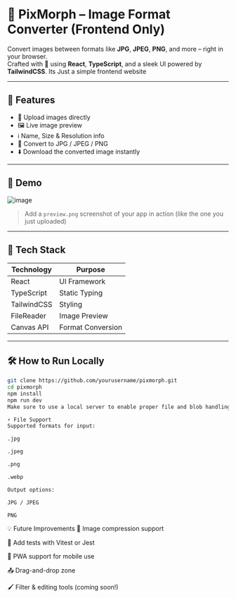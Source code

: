 # 🎨 PixMorph – Image Format Converter (Frontend Only)

Convert images between formats like **JPG**, **JPEG**, **PNG**, and more – right in your browser.  
Crafted with 💜 using **React**, **TypeScript**, and a sleek UI powered by **TailwindCSS**.
Its Just a simple frontend website

---

## 🚀 Features

- 📁 Upload images directly
- 🖼️ Live image preview
- ℹ️ Name, Size & Resolution info
- 🔄 Convert to JPG / JPEG / PNG
- ⬇️ Download the converted image instantly

---

## 📸 Demo

![image](https://github.com/user-attachments/assets/a899646b-ca99-4e21-9a47-0ecac6ed2098)


> Add a `preview.png` screenshot of your app in action (like the one you just uploaded)

---

## 🧱 Tech Stack

| Technology | Purpose         |
|------------|-----------------|
| React      | UI Framework    |
| TypeScript | Static Typing   |
| TailwindCSS| Styling         |
| FileReader | Image Preview   |
| Canvas API | Format Conversion |

---

## 🛠️ How to Run Locally

```bash
git clone https://github.com/yourusername/pixmorph.git
cd pixmorph
npm install
npm run dev
Make sure to use a local server to enable proper file and blob handling.

⚡ File Support
Supported formats for input:

.jpg

.jpeg

.png

.webp

Output options:

JPG / JPEG

PNG

```
💡 Future Improvements
🧼 Image compression support

🧪 Add tests with Vitest or Jest

📱 PWA support for mobile use

📤 Drag-and-drop zone

🖌️ Filter & editing tools (coming soon!)

